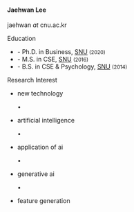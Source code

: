 <h4>Jaehwan Lee</h4>

<i class="fa-regular fa-envelope"></i> jaehwan <i>at</i> cnu.ac.kr

<p class="font-weight-bold mb-1">Education</p>
<ul class="list-unstyled">
  <li><span class="font-weight-bolder">- Ph.D.</span> in Business, <a href="https://en.snu.ac.kr/">SNU</a> <small>(2020)</small></li>
  <li><span class="font-weight-bolder">- M.S.</span> in CSE, <a href="https://en.snu.ac.kr/">SNU</a> <small>(2016)</small></li>
  <li><span class="font-weight-bolder">- B.S.</span> in CSE & Psychology, <a href="https://en.snu.ac.kr/">SNU</a> <small>(2014)</small></li>
</ul>

<p class="font-weight-bold mb-1">Research Interest</p>
<ul class="list-group list-group-horizontal list-unstyled text-nowrap flex-wrap">
  <li><i class="fa-regular fa-hashtag text-muted"></i> new technology</li>
  <p class="px-1 mb-1">•</p>
  <li><i class="fa-regular fa-hashtag text-muted"></i> artificial intelligence</li>
  <p class="px-1 mb-1">•</p>
  <li><i class="fa-regular fa-hashtag text-muted"></i> application of ai</li>
  <p class="px-1 mb-1">•</p>
  <li><i class="fa-regular fa-hashtag text-muted"></i> generative ai</li>
  <p class="px-1 mb-1">•</p>
  <li><i class="fa-regular fa-hashtag text-muted"></i> feature generation</li>
</ul>
